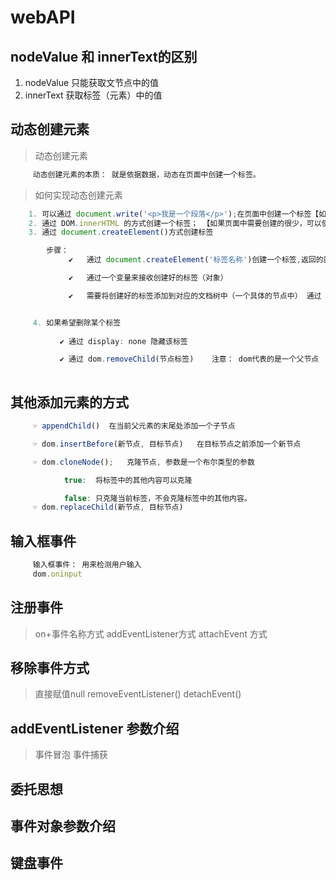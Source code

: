 # webAPI
## nodeValue 和 innerText的区别
1. nodeValue 只能获取文节点中的值
2. innerText 获取标签（元素）中的值
## 动态创建元素
> 动态创建元素
```js
     动态创建元素的本质： 就是依据数据，动态在页面中创建一个标签。
```
> 如何实现动态创建元素
```js
    1. 可以通过 document.write('<p>我是一个段落</p>');在页面中创建一个标签【如果页面中需要创建的标签比较少】
    2. 通过 DOM.innerHTML 的方式创建一个标签； 【如果页面中需要创建的很少，可以使用该方式】
    3. 通过 document.createElement()方式创建标签

        步骤：
             ✔   通过 document.createElement('标签名称')创建一个标签,返回的就是一个节点对象

             ✔   通过一个变量来接收创建好的标签（对象）

             ✔   需要将创建好的标签添加到对应的文档树中（一个具体的节点中） 通过 dom.appendChild(节点);


     4. 如果希望删除某个标签
           
           ✔ 通过 display: none 隐藏该标签

           ✔ 通过 dom.removeChild(节点标签)    注意： dom代表的是一个父节点
           
```
## 其他添加元素的方式
```js
     ☞ appendChild()  在当前父元素的末尾处添加一个子节点

     ☞ dom.insertBefore(新节点, 目标节点)   在目标节点之前添加一个新节点

     ☞ dom.cloneNode();   克隆节点, 参数是一个布尔类型的参数

            true:  将标签中的其他内容可以克隆

            false: 只克隆当前标签，不会克隆标签中的其他内容。
     ☞ dom.replaceChild(新节点, 目标节点)
```
## 输入框事件
```js
     输入框事件： 用来检测用户输入
     dom.oninput
```
## 注册事件
> on+事件名称方式
> addEventListener方式
> attachEvent 方式
## 移除事件方式
> 直接赋值null
> removeEventListener()
> detachEvent()
## addEventListener 参数介绍
> 事件冒泡 
> 事件捕获
## 委托思想
## 事件对象参数介绍
## 键盘事件


